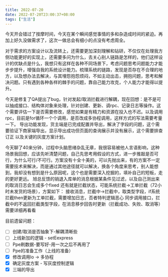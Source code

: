```yaml
---
title: 2022-07-20
date: 2022-07-20T23:00:37+08:00
tags: ["生活"]
---
```


今天开会错过了按摩时间，今天在某个瞬间感觉事情的多和杂造成时间的紧迫。再加上好久没做需求了，这次一做总会有细小的点没有考虑周全。


对于需求的方案设计以及流转上，还需要更加深刻理解和钻研，不仅仅在处理我方侧功能更好的实现上，还需要多问为什么，去关心别人链路是怎样的，他们这样设计的优缺点是什么，我想只有这样在各种不同场景下，考虑问题思考问题能力才能步步提升，增强自我的系统设计能力。梳理系统的链路，发现是否存在不合理的地方，以及想办法去解决，与其埋怨抱怨烦闷，不如主动出击，拥抱问题，思考和解决问题。只有遇到各种各样的棘手的问题，靠自己能力攻克，个人能力才能得以提升。

今天是修复了QA提出了bug，针对发起/取消拦截进行解耦，现在回想：是不是可以抽成接口、结构体对象来处理，针对创建、更新、调rpc、记录日志等操作。这个需要评估一下是否需要修改，感觉如果是有精力和资源在投入也不迟。以及调用rpc，目前是for循环一个个调用，是否改成多协程调用，这样方式的写法需要考量一下。
导出功能发现，货主端是已完成配置并导出，解决了字段的问题，这个需要验证下商家端导出，显示导出成功但页面的查询展示并没有展示，这个需要排查订正
以及关键的灰度方案计划。

今天聊了40来分钟，过程中头脑思绪杂乱无章，我很容易被他人言语影响，这种场景我回想，应该先听清楚问题，自己先思考用假设的方式，进一步推敲是否可行，为什么可行/不可行。方案没有十全十美的，可以先抛出来，有的方案不一定需要技术来解决，而是通过其他途径就可以解决，换各个角度来思考，别人能想到，我却没有想到是什么原因呢，这个也是需要深入挖掘的，填补自己的短板，走的更好更远。
旭总反馈的销退入库单的消息根据某条件见过滤，以及自己测出来的取消日志会生成多个fixed
还有就是拦截状态，可能系统拦截->工单拦截（72小时未发货的场景），方案如下：
接收消息，拦截中->拦截中，取类型字段，if系统拦截then更新为工单拦截，需要增加日志，否者特判逻辑恶心
同步调用接口，拦截中的不返回拦截类型字段，在消息移步回告时更新（拦截成功、失败、取消等）需要详细再看看


目前遗留问题：
- [ ] 创建/取消是否抽象下-解耦清晰些
- [ ] 上线新加的逻辑 - setEexpress
- [ ] Ppe刷数据-要写好-用一次之后不再用了
- [ ] Ppe的准备工作（上线的准备）
- [x] 修改调用lo -> 多协程
- [x] 确定灰度方案 - 写灰度控制逻辑
- [x] 三端的导出